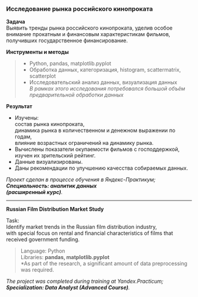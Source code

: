 ### **Исследование рынка российского кинопроката**

**Задача**\
Выявить тренды рынка российского кинопроката, уделив особое внимание прокатным и финансовым характеристикам фильмов,\
получивших государственное финансирование. 

**Инструменты и методы**
> - Python, pandas, matplotlib.pyplot
> - Обработка данных, категоризация, histogram,  scattermatrix, scatterplot
> - Исследовательский анализ данных, визуализация данных\
*В рамках этого исследования потребовался большой объём предварительной обработки данных*

**Результат**
- Изучены:\
  состав рынка кинопроката,\
  динамика рынка в количественном и денежном выражении по годам,\
   влияние возрастных ограничений на динамику рынка.
- Вычислены показатели окупаемости фильмов с господдержкой,\
  изучен их зрительский рейтинг.
- Данные визуализированы.
- Даны рекомендации по улучшению качесства собираемых данных.

*Проект сделан в процессе обучения в Яндекс-Практикум;\
**Специальность: аналитик данных\
(расширенный курс)**.*
_________________________________

**Russian Film Distribution Market Study**

Task:\
Identify market trends in the Russian film distribution industry,\
with special focus on rental and financial characteristics of films that received government funding.

>Language: Python\
Libraries: **pandas, matplotlib.pyplot**\
*As part of the research, a significant amount of data preprocessing was required.

*The project was completed during training at Yandex.Practicum;\
**Specialization: Data Analyst (Advanced Course)**.*

